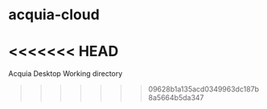 # acquia-cloud
<<<<<<< HEAD
=======
Acquia Desktop Working directory
>>>>>>> 09628b1a135acd0349963dc187b8a5664b5da347
